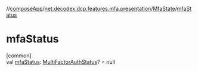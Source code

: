 //[composeApp](../../../index.md)/[net.decodex.dcp.features.mfa.presentation](../index.md)/[MfaState](index.md)/[mfaStatus](mfa-status.md)

# mfaStatus

[common]\
val [mfaStatus](mfa-status.md): [MultiFactorAuthStatus](../../net.decodex.dcp.core.supertokens.models/-multi-factor-auth-status/index.md)? = null

